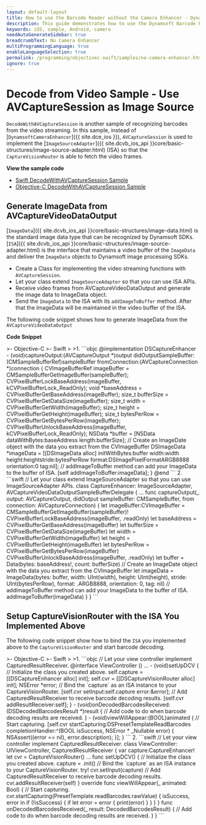 ```yaml
---
layout: default-layout
title: How to use the Barcode Reader without the Camera Enhancer - Dynamsoft Barcode Reader for iOS
description: This guide demonstrates how to use the Dynamsoft Barcode Reader SDK with the AV Capture API rather than the Camera Enhancer.
keywords: iOS, sample, Android, camera
needAutoGenerateSidebar: true
breadcrumbText: No Camera Enhancer
multiProgrammingLanguage: true
enableLanguageSelection: true
permalink: /programming/objectivec-swift/samples/no-camera-enhancer.html
ignore: true
---
```


# Decode from Video Sample - Use AVCaptureSession as Image Source

`DecodeWithAVCaptureSession` is another sample of recognizing barcodes from the video streaming. In this sample, instead of [`DynamsoftCameraEnhancer`]({{ site.dce_ios }}), `AVCaptureSession` is used to implement the [`ImageSourceAdapter`]({{ site.dcvb_ios_api }}core/basic-structures/image-source-adapter.html) (ISA) so that the `CaptureVisionRouter` is able to fetch the video frames.

**View the sample code**

* <a href="https://github.com/Dynamsoft/barcode-reader-mobile-samples/tree/v10.4.2002/ios/HelloWorld/DecodeWithAVCaptureSession/" target="_blank">Swift DecodeWithAVCaptureSession Sample</a>
* <a href="https://github.com/Dynamsoft/barcode-reader-mobile-samples/tree/v10.4.2002/ios/HelloWorld/DecodeWithAVCaptureSessionObjc/" target="_blank">Objective-C DecodeWithAVCaptureSession Sample</a>

## Generate ImageData from AVCaptureVideoDataOutput

[`ImageData`]({{ site.dcvb_ios_api }}core/basic-structures/image-data.html) is the standard image data type that can be recognized by Dynamsoft SDKs. [`ISA`]({{ site.dcvb_ios_api }}core/basic-structures/image-source-adapter.html) is the interface that maintains a video buffer of the `ImageData` and deliver the `ImageData` objects to Dynamsoft image processing SDKs.

* Create a Class for implementing the video streaming functions with `AVCaptureSession`.
* Let your class extend `ImageSourceAdapter` so that you can use ISA APIs.
* Receive video frames from AVCaptureVideoDataOutput and generate the image data to ImageData object.
* Send the `ImageData` to the ISA with its `addImageToBuffer` method. After that the ImageData will be maintained in the video buffer of the ISA.

The following code snippet shows how to generate ImageData from the `AVCaptureVideoDataOutput`

**Code Snippet**

<div class="sample-code-prefix"></div>
>- Objective-C
>- Swift
>
>1. 
```objc
@implementation DSCaptureEnhancer
- (void)captureOutput:(AVCaptureOutput *)output didOutputSampleBuffer:(CMSampleBufferRef)sampleBuffer fromConnection:(AVCaptureConnection *)connection {
   CVImageBufferRef imageBuffer = CMSampleBufferGetImageBuffer(sampleBuffer);
   CVPixelBufferLockBaseAddress(imageBuffer, kCVPixelBufferLock_ReadOnly);
   void *baseAddress = CVPixelBufferGetBaseAddress(imageBuffer);
   size_t bufferSize = CVPixelBufferGetDataSize(imageBuffer);
   size_t width = CVPixelBufferGetWidth(imageBuffer);
   size_t height = CVPixelBufferGetHeight(imageBuffer);
   size_t bytesPerRow = CVPixelBufferGetBytesPerRow(imageBuffer);
   CVPixelBufferUnlockBaseAddress(imageBuffer, kCVPixelBufferLock_ReadOnly);
   NSData *buffer = [NSData dataWithBytes:baseAddress length:bufferSize];
   // Create an ImageDate object with the data you extract from the CVImageBuffer
   DSImageData *imageData = [[DSImageData alloc] initWithBytes:buffer width:width height:heightstride:bytesPerRow format:DSImagePixelFormatARGB8888 orientation:0 tag:nil];
   // addImageToBuffer method can add your ImageData to the buffer of ISA.
   [self addImageToBuffer:imageData];
}
@end
```
2. 
```swift
// Let your class extend ImageSourceAdapter so that you can use ImageSourceAdapter APIs.
class CaptureEnhancer: ImageSourceAdapter, AVCaptureVideoDataOutputSampleBufferDelegate {
   ...
   func captureOutput(_ output: AVCaptureOutput, didOutput sampleBuffer: CMSampleBuffer, from connection: AVCaptureConnection)
   {
      let imageBuffer:CVImageBuffer = CMSampleBufferGetImageBuffer(sampleBuffer)!
      CVPixelBufferLockBaseAddress(imageBuffer, .readOnly)
      let baseAddress = CVPixelBufferGetBaseAddress(imageBuffer)
      let bufferSize = CVPixelBufferGetDataSize(imageBuffer)
      let width = CVPixelBufferGetWidth(imageBuffer)
      let height = CVPixelBufferGetHeight(imageBuffer)
      let bytesPerRow = CVPixelBufferGetBytesPerRow(imageBuffer)
      CVPixelBufferUnlockBaseAddress(imageBuffer, .readOnly)
      let buffer = Data(bytes: baseAddress!, count: bufferSize)
      // Create an ImageDate object with the data you extract from the CVImageBuffer
      let imageData = ImageData(bytes: buffer, width: UInt(width), height: UInt(height), stride: UInt(bytesPerRow), format: .ARGB8888, orientation: 0, tag: nil)
      // addImageToBuffer method can add your ImageData to the buffer of ISA.
      addImageToBuffer(imageData)
   }
}
```

## Setup CaptureVisionRouter with the ISA You Implemented Above

The following code snippet show how to bind the `ISA` you implemented above to the `CaptureVisionRouter` and start barcode decoding.

<div class="sample-code-prefix"></div>
>- Objective-C
>- Swift
>
>1. 
```objc
// Let your view controller implement CapturedResultReceiver.
@interface ViewController () <DSCapturedResultReceiver>
...
- (void)setUpDCV {
   // Initialize the class you created above.
   self.capture = [[DSCaptureEnhancer alloc] init];
   self.cvr = [[DSCaptureVisionRouter alloc] init];
   NSError *error;
   // Bind the `capture` as an ISA instance to your CaptureVisionRouter.
   [self.cvr setInput:self.capture error:&error];
   // Add CapturedResultReceiver to receive barcode decoding results.
   [self.cvr addResultReceiver:self];
}
- (void)onDecodedBarcodesReceived:(DSDecodedBarcodesResult *)result {
   // Add code to do when barcode decoding results are received.
}
- (void)viewWillAppear:(BOOL)animated {
   // Start capturing.
   [self.cvr startCapturing:DSPresetTemplateReadBarcodes completionHandler:^(BOOL isSuccess, NSError * _Nullable error) {
       NSAssert((error == nil), error.description);
   }];
}
```
2. 
```swift
// Let your view controller implement CapturedResultReceiver.
class ViewController: UIViewController, CapturedResultReceiver {
   var capture:CaptureEnhancer!
   let cvr = CaptureVisionRouter()
   ...
   func setUpDCV() {
      // Initialize the class you created above.
      capture = .init()
      // Bind the `capture` as an ISA instance to your CaptureVisionRouter.
      try! cvr.setInput(capture)
      // Add CapturedResultReceiver to receive barcode decoding results.
      cvr.addResultReceiver(self)
   }
   override func viewWillAppear(_ animated: Bool) {
      // Start capturing.
      cvr.startCapturing(PresetTemplate.readBarcodes.rawValue) { isSuccess, error in
         if (!isSuccess) {
            if let error = error {
               print(error)
            }
         }
      }
   }
   func onDecodedBarcodesReceived(_ result: DecodedBarcodesResult) {
      // Add code to do when barcode decoding results are received.
   }
}
```
